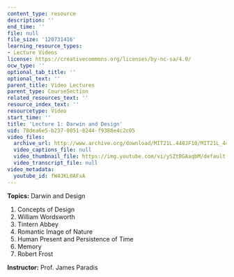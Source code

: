 ```yaml
---
content_type: resource
description: ''
end_time: ''
file: null
file_size: '120731416'
learning_resource_types:
- Lecture Videos
license: https://creativecommons.org/licenses/by-nc-sa/4.0/
ocw_type: ''
optional_tab_title: ''
optional_text: ''
parent_title: Video Lectures
parent_type: CourseSection
related_resources_text: ''
resource_index_text: ''
resourcetype: Video
start_time: ''
title: 'Lecture 1: Darwin and Design'
uid: 78dea6e5-b237-0851-8244-f9388e4c2c05
video_files:
  archive_url: http://www.archive.org/download/MIT21L.448JF10/MIT21L_448JF10_lec01_300k.mp4
  video_captions_file: null
  video_thumbnail_file: https://img.youtube.com/vi/ySZtBGAaqbM/default.jpg
  video_transcript_file: null
video_metadata:
  youtube_id: fW4JKL0AFxA
---
```


**Topics:** Darwin and Design

1.  Concepts of Design
2.  William Wordsworth
3.  Tintern Abbey
4.  Romantic Image of Nature
5.  Human Present and Persistence of Time
6.  Memory
7.  Robert Frost

**Instructor:** Prof. James Paradis

